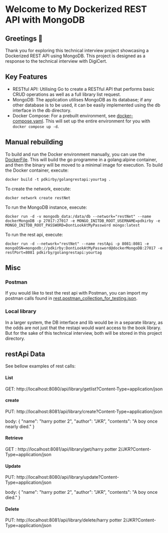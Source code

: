 # Welcome to My Dockerized REST API with MongoDB

## Greetings  👋
Thank you for exploring this technical interview project showcasing a Dockerized REST API using MongoDB.
This project is designed as a response to the technical interview with DigiCert.


## Key Features
* RESTful API: Utilising Go to create a RESTful API that performs basic CRUD operations as well as a full library list request.
* MongoDB: The application utilises MongoDB as its database; if any other database is to be used, it can be easily implemented using the db interface in the db directory.
* Docker Compose: For a prebuilt environment, see [docker-compose.yaml](docker-compose.yaml). This will set up the entire environment for you with `docker compose up -d`.



## Manual rebuilding
To build and run the Docker environment manually, you can use the [DockerFile](Dockerfile).
This will build the go programme in a golang:alpine container, and then the binary will be moved to a minimal image for execution.
To build the Docker container, execute:

`docker build -t pdkirby/golangrestapi:yourtag .`

To create the network, execute:

`docker network create restNet`

To run the MongoDB instance, execute:

`docker run -d -v mongodb_data:/data/db --network="restNet" --name dockerMongoDB -p 27017:27017 -e MONGO_INITDB_ROOT_USERNAME=pdkirby -e MONGO_INITDB_ROOT_PASSWORD=DontLookAtMyPassword mongo:latest`

To run the rest api, execute:

`docker run -d --network="restNet" --name restApi -p 8081:8081 -e mongoDSN=mongodb://pdkirby:DontLookAtMyPassword@dockerMongoDB:27017 -e restPort=8081 pdkirby/golangrestapi:yourtag`

## Misc
### Postman
If you would like to test the rest api with Postman, you can import my postman calls found in [rest.postman_collection_for_testing.json](rest.postman_collection_for_testing.json).

### Local library
In a larger system, the DB interface and lib would be in a separate library, as the odds are not just that the restapi would want access to the book library.
But for the sake of this technical interview, both will be stored in this project directory.


## restApi Data
See bellow examples of rest calls:

#### List
GET: http://localhost:8080/api/library/getlist?Content-Type=application/json

#### create
PUT: http://localhost:8081/api/library/create?Content-Type=application/json

body:
{
"name": "harry potter 2",
"author": "JKR",
"contents": "A boy once nearly died."
}

#### Retrieve
GET : http://localhost:8081/api/library/get/harry potter 2/JKR?Content-Type=application/json

#### Update
PUT: http://localhost:8080/api/library/update?Content-Type=application/json

body:
{
"name": "harry potter 2",
"author": "JKR",
"contents": "A boy once died."
}

#### Delete
PUT: http://localhost:8081/api/library/delete/harry potter 2/JKR?Content-Type=application/json

